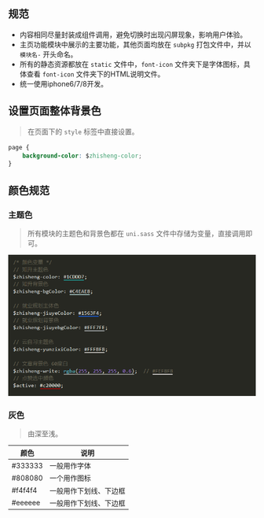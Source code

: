 ## 规范

- 内容相同尽量封装成组件调用，避免切换时出现闪屏现象，影响用户体验。
- 主页功能模块中展示的主要功能，其他页面均放在 `subpkg` 打包文件中，并以 `模块名-` 开头命名。
- 所有的静态资源都放在 `static` 文件中，`font-icon` 文件夹下是字体图标，具体查看 `font-icon` 文件夹下的HTML说明文件。
- 统一使用iphone6/7/8开发。



## 设置页面整体背景色

> 在页面下的 `style` 标签中直接设置。

```css
page {
    background-color: $zhisheng-color;
}
```



## 颜色规范

### 主题色

> 所有模块的主题色和背景色都在 `uni.sass` 文件中存储为变量，直接调用即可。

![image-20220111203036169](./assets/image-20220111203036169.png) 



### 灰色

> 由深至浅。

| 颜色    | 说明                   |
| ------- | ---------------------- |
| #333333 | 一般用作字体           |
| #808080 | 一个用作图标           |
| #f4f4f4 | 一般用作下划线、下边框 |
| #eeeeee | 一般用作下划线、下边框 |



